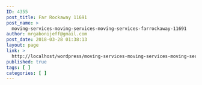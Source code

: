 ```yaml
---
ID: 4355
post_title: Far Rockaway 11691
post_name: >
  moving-services-moving-services-moving-services-farrockaway-11691
author: mrgabonijeff@gmail.com
post_date: 2018-03-28 01:38:13
layout: page
link: >
  http://localhost/wordpress/moving-services-moving-services-moving-services-farrockaway-11691/
published: true
tags: [ ]
categories: [ ]
---
```

